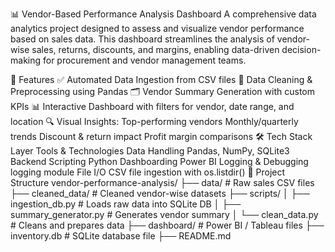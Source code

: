 📊 Vendor-Based Performance Analysis Dashboard
A comprehensive data analytics project designed to assess and visualize vendor performance based on sales data. This dashboard streamlines the analysis of vendor-wise sales, returns, discounts, and margins, enabling data-driven decision-making for procurement and vendor management teams.

🚀 Features
✅ Automated Data Ingestion from CSV files
🧹 Data Cleaning & Preprocessing using Pandas
🗂️ Vendor Summary Generation with custom KPIs
📊 Interactive Dashboard with filters for vendor, date range, and location
🔍 Visual Insights:
Top-performing vendors
Monthly/quarterly trends
Discount & return impact
Profit margin comparisons
🛠️ Tech Stack
Layer	Tools & Technologies
Data Handling	Pandas, NumPy, SQLite3
Backend Scripting	Python
Dashboarding	Power BI
Logging & Debugging	logging module
File I/O	CSV file ingestion with os.listdir()
📁 Project Structure
vendor-performance-analysis/ ├── data/ # Raw sales CSV files ├── cleaned_data/ # Cleaned vendor-wise datasets ├── scripts/ │ ├── ingestion_db.py # Loads raw data into SQLite DB │ ├── summary_generator.py # Generates vendor summary │ └── clean_data.py # Cleans and prepares data ├── dashboard/ # Power BI / Tableau files ├── inventory.db # SQLite database file ├── README.md
